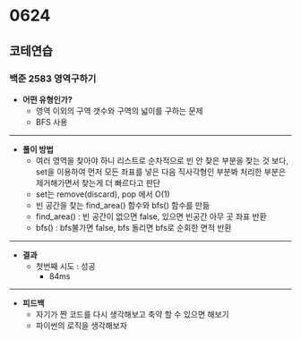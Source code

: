 # 0624

## 코테연습
### 백준 2583 영역구하기
- **어떤 유형인가?**
    - 영역 이외의 구역 갯수와 구역의 넓이를 구하는 문제
    - BFS 사용
---
- **풀이 방법**
    - 여러 영역을 찾아야 하니 리스트로 순차적으로 빈 안 찾은 부분을 찾는 것 보다, set을 이용하여 먼저 모든 좌표를 넣은 다음 직사각형인 부분봐 처리한 부분은 제거해가면서 찾는게 더 빠르다고 판단
    - set는 remove(discard), pop 에서 O(1)
    - 빈 공간을 찾는 find_area() 함수와 bfs() 함수를 만듦
    - find_area() : 빈 공간이 없으면 false, 있으면 빈공간 아무 곳 좌표 반환
    - bfs() : bfs불가면 false, bfs 돌리면 bfs로 순회한 면적 반환
---
- **결과**
    - 첫번째 시도 : 성공
        - 84ms
---
- **피드백**
    - 자기가 짠 코드를 다시 생각해보고 축약 할 수 있으면 해보기
    - 파이썬의 로직을 생각해보자
